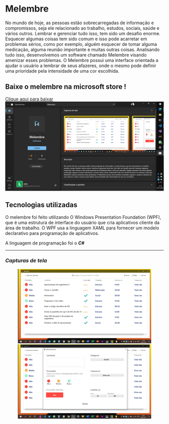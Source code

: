 <h1>Melembre</h1>
<p>No mundo de hoje, as pessoas estão sobrecarregadas de informação e compromissos, seja ele relacionado ao trabalho, estudos, sociais, saúde e vários outros. Lembrar e gerenciar tudo isso, tem sido um desafio enorme. Esquecer algumas coisas tem sido comum e isso pode acarretar em problemas sérios, como por exemplo, alguém esquecer de tomar alguma medicação, alguma reunião importante e muitas outras coisas. Analisando tudo isso, desenvolvemos um software chamado Melembre visando amenizar esses problemas. O Melembre possui uma interface orientada a ajudar o usuário a lembrar de seus afazeres, onde o mesmo pode definir uma prioridade pela intensidade de uma cor escolhida.</p>

<h2>Baixe o melembre na microsoft store !</h2>
<a href="https://www.microsoft.com/store/productId/9NJZ7WJTBRVS">Clique aqui para baixar</a> 
<img src="frames/img0.png" alt="Minha Figura">

<h2>Tecnologias utilizadas</h2>
<p>O melembre foi feito utilizando O Windows Presentation Foundation (WPF), que é uma estrutura de interface do usuário que cria aplicativos cliente da área de trabalho. O WPF usa a linguagem XAML para fornecer um modelo declarativo para programação de aplicativos.</p>

<p>A linguagem de programação foi o <strong><em>C#<em><strong></p>

<hr>
<h3>Capturas de tela</h3>
<figure>
  <img src="frames/img1.png" alt="Minha Figura">
  <img src="frames/img2.png" alt="Minha Figura">
</figure>
